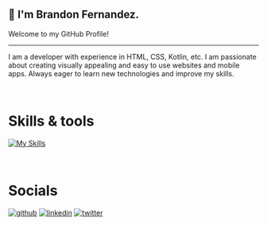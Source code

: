 ## 👋 I'm Brandon Fernandez.

Welcome to my GitHub Profile! 

___

I am a developer with experience in HTML, CSS, Kotlin, etc. I am passionate about creating visually appealing and easy to use websites and mobile apps. Always eager to learn new technologies and improve my skills.

<br>

# Skills & tools

[![My Skills](https://skillicons.dev/icons?i=html,css,js,mysql,androidstudio,kotlin,java,vscode,ps,discord)](https://skillicons.dev)


<br>

# Socials

[![github](https://skillicons.dev/icons?i=github)](https://twitter.com/BrandonAnth)
[![linkedin](https://skillicons.dev/icons?i=linkedin)](https://www.linkedin.com/in/brandonfdz/)
[![twitter](https://skillicons.dev/icons?i=twitter)](https://twitter.com/BrandonAnth)





<!--
**Brandonn1997/Brandonn1997** is a ✨ _special_ ✨ repository because its `README.md` (this file) appears on your GitHub profile.

Here are some ideas to get you started:

- 🔭 I’m currently working on ...
- 🌱 I’m currently learning ...
- 👯 I’m looking to collaborate on ...
- 🤔 I’m looking for help with ...
- 💬 Ask me about ...
- 📫 How to reach me: ...
- 😄 Pronouns: ...
- ⚡ Fun fact: ...
-->
